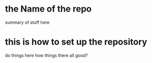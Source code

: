 # the Name of the repo
summary of stuff here
# this is how to set up the repository
do things here
how things there all good?
